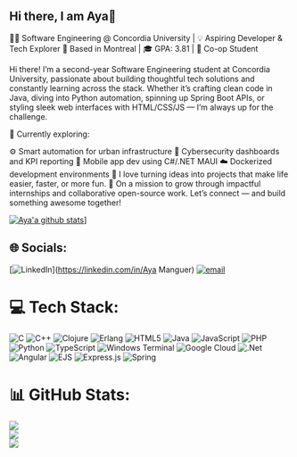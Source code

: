 ## Hi there, I am Aya👋

👩‍💻 Software Engineering @ Concordia University | 💡 Aspiring Developer & Tech Explorer
📍 Based in Montreal | 🎓 GPA: 3.81 | 🤝 Co-op Student

Hi there! I’m a second-year Software Engineering student at Concordia University, passionate about building thoughtful tech solutions and constantly learning across the stack. Whether it’s crafting clean code in Java, diving into Python automation, spinning up Spring Boot APIs, or styling sleek web interfaces with HTML/CSS/JS — I’m always up for the challenge.

🔧 Currently exploring:

⚙️ Smart automation for urban infrastructure
🔐 Cybersecurity dashboards and KPI reporting
📱 Mobile app dev using C#/.NET MAUI
☁️ Dockerized development environments
🧠 I love turning ideas into projects that make life easier, faster, or more fun.
🎯 On a mission to grow through impactful internships and collaborative open-source work.
Let’s connect — and build something awesome together!

[![Aya'a github stats](https://github-readme-stats.vercel.app/api?username=Aayaman&count_private=true&show_icons=true&theme=radical&hide_rank=false)](https://github.com/anuraghazra/github-readme-stats)]



## 🌐 Socials:
[![LinkedIn](https://img.shields.io/badge/LinkedIn-%230077B5.svg?logo=linkedin&logoColor=white)](https://linkedin.com/in/Aya Manguer) [![email](https://img.shields.io/badge/Email-D14836?logo=gmail&logoColor=white)](mailto:manguer6) 

# 💻 Tech Stack:
![C](https://img.shields.io/badge/c-%2300599C.svg?style=for-the-badge&logo=c&logoColor=white) ![C++](https://img.shields.io/badge/c++-%2300599C.svg?style=for-the-badge&logo=c%2B%2B&logoColor=white) ![Clojure](https://img.shields.io/badge/Clojure-%23Clojure.svg?style=for-the-badge&logo=Clojure&logoColor=Clojure) ![Erlang](https://img.shields.io/badge/Erlang-white.svg?style=for-the-badge&logo=erlang&logoColor=a90533) ![HTML5](https://img.shields.io/badge/html5-%23E34F26.svg?style=for-the-badge&logo=html5&logoColor=white) ![Java](https://img.shields.io/badge/java-%23ED8B00.svg?style=for-the-badge&logo=openjdk&logoColor=white) ![JavaScript](https://img.shields.io/badge/javascript-%23323330.svg?style=for-the-badge&logo=javascript&logoColor=%23F7DF1E) ![PHP](https://img.shields.io/badge/php-%23777BB4.svg?style=for-the-badge&logo=php&logoColor=white) ![Python](https://img.shields.io/badge/python-3670A0?style=for-the-badge&logo=python&logoColor=ffdd54) ![TypeScript](https://img.shields.io/badge/typescript-%23007ACC.svg?style=for-the-badge&logo=typescript&logoColor=white) ![Windows Terminal](https://img.shields.io/badge/Windows%20Terminal-%234D4D4D.svg?style=for-the-badge&logo=windows-terminal&logoColor=white) ![Google Cloud](https://img.shields.io/badge/GoogleCloud-%234285F4.svg?style=for-the-badge&logo=google-cloud&logoColor=white) ![.Net](https://img.shields.io/badge/.NET-5C2D91?style=for-the-badge&logo=.net&logoColor=white) ![Angular](https://img.shields.io/badge/angular-%23DD0031.svg?style=for-the-badge&logo=angular&logoColor=white) ![EJS](https://img.shields.io/badge/ejs-%23B4CA65.svg?style=for-the-badge&logo=ejs&logoColor=black) ![Express.js](https://img.shields.io/badge/express.js-%23404d59.svg?style=for-the-badge&logo=express&logoColor=%2361DAFB) ![Spring](https://img.shields.io/badge/spring-%236DB33F.svg?style=for-the-badge&logo=spring&logoColor=white)
# 📊 GitHub Stats:
![](https://github-readme-stats.vercel.app/api?username=Aayaman&theme=dark&hide_border=false&include_all_commits=false&count_private=false)<br/>
![](https://nirzak-streak-stats.vercel.app/?user=Aayaman&theme=dark&hide_border=false)<br/>
![](https://github-readme-stats.vercel.app/api/top-langs/?username=Aayaman&theme=dark&hide_border=false&include_all_commits=false&count_private=false&layout=compact)


<!-- Proudly created with GPRM ( https://gprm.itsvg.in ) -->
